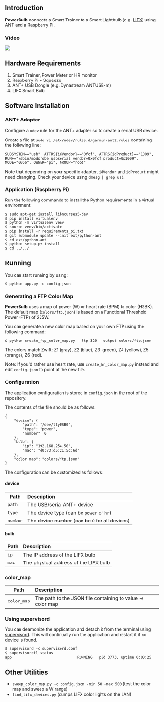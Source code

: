 ## Introduction

**PowerBulb** connects a Smart Trainer to a Smart Lightbulb (e.g. [LIFX](https://eu.lifx.com/products/lifx)) using ANT and a Raspberry Pi.

### Video

[![](http://img.youtube.com/vi/BCdriQX_YVw/0.jpg)](http://www.youtube.com/watch?v=BCdriQX_YVw "YouTube Video")

## Hardware Requirements

1. Smart Trainer, Power Meter or HR monitor
2. Raspberry Pi + Squeeze 
3. ANT+ USB Dongle (e.g. Dynastream ANTUSB-m)
4. LIFX Smart Bulb

## Software Installation

### ANT+ Adapter

Configure a `udev` rule for the ANT+ adapter so to create a serial USB device.

Create a file at `sudo vi /etc/udev/rules.d/garmin-ant2.rules` containing the following line:

    SUBSYSTEM=="usb", ATTRS{idVendor}=="0fcf", ATTRS{idProduct}=="1009", RUN+="/sbin/modprobe usbserial vendor=0x0fcf product=0x1009", MODE="0666", OWNER="pi", GROUP="root"

Note that depending on your specific adapter, `idVendor` and `idProduct` might need changing. Check your device using
`dmesg | grep usb`.

### Application (Raspberry Pi)

Run the following commands to install the Python requirements in a virtual environment:

    $ sudo apt-get install libncurses5-dev
    $ pip install virtualenv
    $ python -m virtualenv venv
    $ source venv/bin/activate
    $ pip install -r requirements_pi.txt
    $ git submodule update --init ext/python-ant
    $ cd ext/python-ant
    $ python setup.py install
    $ cd ../../

## Running

You can start running by using:

    $ python app.py -c config.json
    
### Generating a FTP Color Map

**PowerBulb** uses a map of power (W) or heart rate (BPM) to color (HSBK). The default map (`colors/ftp.json`) is based
on a Functional Threshold Power (FTP) of 225W.

You can generate a new color map based on your own FTP using the following command:

    $ python create_ftp_color_map.py --ftp 320 --output colors/ftp.json
    
The colors match Zwift: Z1 (gray), Z2 (blue), Z3 (green), Z4 (yellow), Z5 (orange), Z6 (red).
    
Note: If you'd rather use heart rate, use `create_hr_color_map.py` instead and edit `config.json` to point
at the new file.

### Configuration

The application configuration is stored in `config.json` in the root of the repository.

The contents of the file should be as follows:

    {
        "device": {
            "path": "/dev/ttyUSB0", 
            "type": "power", 
            "number": 0
        }, 
        "bulb": {
            "ip": "192.168.254.50", 
            "mac": "d0:73:d5:21:5c:6d"
        }, 
        "color_map": "colors/ftp.json"
    }
    
The configuration can be customized as follows:

#### device

| Path     | Description                                    |
| ---------|:-----------------------------------------------|
| `path`   | The USB/serial ANT+ device                     |
| `type`   | The device type (can be `power` or `hr`)       |
| `number` | The device number (can be `0` for all devices) |

#### bulb

| Path     | Description                                    |
| ---------|:-----------------------------------------------|
| `ip`     | The IP address of the LIFX bulb                |
| `mac`    | The physical address of the LIFX bulb          |

### color_map

| Path        | Description                                                 |
| ------------|:------------------------------------------------------------|
| `color_map` | The path to the JSON file containing to value -> color map  |

### Using supervisord

You can deamonize the application and detach it from the terminal using [supervisord](http://supervisord.org/). This
will continually run the application and restart it if no device is found.

    $ supervisord -c supervisord.conf
    $ supervisorctl status
    app                              RUNNING   pid 3773, uptime 0:00:25



## Other Utilities

* `sweep_color_map.py -c config.json -min 50 -max 500` (test the color map and sweep a W range)
* `find_lifx_devices.py` (dumps LIFX color lights on the LAN)
